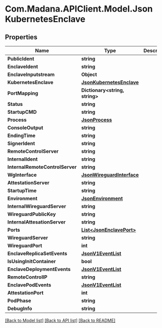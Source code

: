
# Com.Madana.APIClient.Model.JsonKubernetesEnclave

## Properties

Name | Type | Description | Notes
------------ | ------------- | ------------- | -------------
**PublicIdent** | **string** |  | [optional] 
**EnclaveIdent** | **string** |  | [optional] 
**EnclaveInputstream** | **Object** |  | [optional] 
**KubernetesEnclave** | [**JsonKubernetesEnclave**](JsonKubernetesEnclave.md) |  | [optional] 
**PortMapping** | **Dictionary&lt;string, string&gt;** |  | [optional] 
**Status** | **string** |  | [optional] 
**StartupCMD** | **string** |  | [optional] 
**Process** | [**JsonProcess**](JsonProcess.md) |  | [optional] 
**ConsoleOutput** | **string** |  | [optional] 
**EndingTime** | **string** |  | [optional] 
**SignerIdent** | **string** |  | [optional] 
**RemoteControlServer** | **string** |  | [optional] 
**InternalIdent** | **string** |  | [optional] 
**InternalRemoteControlServer** | **string** |  | [optional] 
**WgInterface** | [**JsonWireguardInterface**](JsonWireguardInterface.md) |  | [optional] 
**AttestationServer** | **string** |  | [optional] 
**StartupTime** | **string** |  | [optional] 
**Environment** | [**JsonEnvironment**](JsonEnvironment.md) |  | [optional] 
**InternalWireguardServer** | **string** |  | [optional] 
**WireguardPublicKey** | **string** |  | [optional] 
**InternalAttesationServer** | **string** |  | [optional] 
**Ports** | [**List&lt;JsonEnclavePort&gt;**](JsonEnclavePort.md) |  | [optional] 
**WireguardServer** | **string** |  | [optional] 
**WireguardPort** | **int** |  | [optional] 
**EnclaveReplicaSetEvents** | [**JsonV1EventList**](JsonV1EventList.md) |  | [optional] 
**IsUsingInitContainer** | **bool** |  | [optional] 
**EnclaveDeploymentEvents** | [**JsonV1EventList**](JsonV1EventList.md) |  | [optional] 
**RemoteControlIP** | **string** |  | [optional] 
**EnclavePodEvents** | [**JsonV1EventList**](JsonV1EventList.md) |  | [optional] 
**AttestationPort** | **int** |  | [optional] 
**PodPhase** | **string** |  | [optional] 
**DebugInfo** | **string** |  | [optional] 

[[Back to Model list]](../README.md#documentation-for-models)
[[Back to API list]](../README.md#documentation-for-api-endpoints)
[[Back to README]](../README.md)

